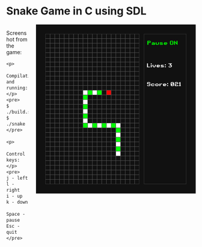 # Snake Game in C using SDL

<div style="overflow: auto;">
    <img src="Screenshot.png" alt="Screenshot" width="425" height="450" style="float: right; margin-left: 20px;">
    <p>
        Screenshot from the game:
    </p>

    <p>
        Compilation and running:
    </p>
    <pre>
    $ ./build.sh
    $ ./snake
    </pre>

    <p>
        Control keys:
    </p>
    <pre>
    j - left
    l - right
    i - up
    k - down

    Space - pause
    Esc - quit
    </pre>
</div>

